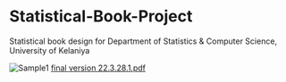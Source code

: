 # Statistical-Book-Project
Statistical book design for Department of Statistics &amp; Computer Science, University of Kelaniya


![Sample1](https://user-images.githubusercontent.com/74417715/179420448-c30d5dfe-07fe-4f9e-8129-16130f2ab8e7.jpg)
[final  version 22.3.28.1.pdf](https://github.com/DuminduPatabandi/Statistical-Book-Project/files/9128356/final.version.22.3.28.1.pdf)
